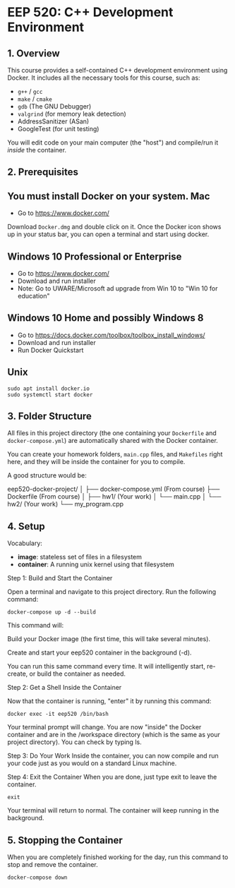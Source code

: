 # EEP 520: C++ Development Environment

## 1. Overview

This course provides a self-contained C++ development environment using Docker. It includes all the necessary tools for this course, such as:
* `g++` / `gcc`
* `make` / `cmake`
* `gdb` (The GNU Debugger)
* `valgrind` (for memory leak detection)
* AddressSanitizer (ASan)
* GoogleTest (for unit testing)

You will edit code on your main computer (the "host") and compile/run it *inside* the container.

## 2. Prerequisites

You must install **Docker** on your system.
Mac
---
- Go to https://www.docker.com/

Download `Docker.dmg` and double click on it. Once the Docker icon shows up in your status bar, you can open a terminal and start using docker.

Windows 10 Professional or Enterprise
---
- Go to https://www.docker.com/
- Download and run installer
- Note: Go to UWARE/Microsoft ad upgrade from Win 10 to "Win 10 for education"

Windows 10 Home and possibly Windows 8
---
- Go to https://docs.docker.com/toolbox/toolbox_install_windows/
- Download and run installer
- Run Docker Quickstart

Unix
---
```
sudo apt install docker.io
sudo systemctl start docker
```

## 3. Folder Structure

All files in this project directory (the one containing your `Dockerfile` and `docker-compose.yml`) are automatically shared with the Docker container.

You can create your homework folders, `main.cpp` files, and `Makefiles` right here, and they will be inside the container for you to compile.

A good structure would be:

eep520-docker-project/
│
├── docker-compose.yml    (From course)
├── Dockerfile            (From course)
│
├── hw1/                  (Your work)
│   └── main.cpp
│
└── hw2/                  (Your work)
    └── my_program.cpp


## 4. Setup 

Vocabulary:
- **image**: stateless set of files in a filesystem
- **container**: A running unix kernel using that filesystem

Step 1: Build and Start the Container

Open a terminal and navigate to this project directory. Run the following command:

```
docker-compose up -d --build
```

This command will:

Build your Docker image (the first time, this will take several minutes).

Create and start your eep520 container in the background (-d).

You can run this same command every time. It will intelligently start, re-create, or build the container as needed.

Step 2: Get a Shell Inside the Container

Now that the container is running, "enter" it by running this command:

```
docker exec -it eep520 /bin/bash
```

Your terminal prompt will change. You are now "inside" the Docker container and are in the /workspace directory (which is the same as your project directory). You can check by typing ls. 

Step 3: Do Your Work
Inside the container, you can now compile and run your code just as you would on a standard Linux machine.

Step 4: Exit the Container
When you are done, just type exit to leave the container.

```
exit
```
Your terminal will return to normal. The container will keep running in the background.

## 5. Stopping the Container
When you are completely finished working for the day, run this command to stop and remove the container. 

```
docker-compose down
```